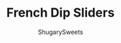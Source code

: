 ---
layout: ../../layouts/MarkdownPostLayout.astro
title: French Dip Sliders
author: ShugarySweets
pubDate: 2019-01-15
description: "There’s nothing better than beefy, cheesy hand-held sandwiches dipped in buttery au jus. These irresistible French Dip Sliders are the ultimate game day food."
image_url: https://www.shugarysweets.com/wp-content/uploads/2016/11/french-dip-sliders-1.jpg
tags: ["Main Dish","American"]
calories: 330
protein: 18
carbohydrates: 21
fats: 20
fiber: 2
ingredients: ["6 Tablespoons unsalted butter, divided","12 Hawaiian sweet rolls","1 pound deli roast beef, sliced thin","12 slices provolone cheese","1 1/2 cups french fried onions","1 packet au jus gravy mix","1 cup cold water","1 teaspoon worcestershire sauce","1 Tablespoon sesame seeds","1 Tablespoon minced onion","1 teaspoon kosher salt"]
serves: 12
time: "25 minutes"
prepTime: "10 minutes"
instructions: ["Preheat the oven to 350° F. Melt 2 Tbsp of the butter, and spread it over the bottom of a 9 x 13 baking dish.","Without separating the rolls, slice the package of rolls in half. Place the bottom half of the rolls in the baking dish. Top with slices of the provolone cheese, roast beef, and the french fried onions. Then add the other half of the rolls on top.","In a small bowl, melt the remaining 4 Tbsp of butter in the microwave. Mix in the au jus seasoning mix, water, Worcestershire sauce, sesame seeds, minced onion, and kosher salt. Whisk until well combined.","Pour about 1/4-1/2 cup over the top of the rolls. Spoon out some of the chunky parts of the mixture and spread those over the tops as well. Save the remaining mixture to dip your sandwiches into.","Bake the sliders uncovered for about 15 minutes, until cheese is melted and the tops are browned.","Remove and cut the sliders into 12 portions.","While the sliders are baking, take the remaining au jus mixture and heat in the microwave until warmed. Whisk until combined. The butter will separate as it cools, that's okay!","Serve the sliders warm with warm au jus!"]
nutrition: ["330 calories","21 grams carbohydrates","54 milligrams cholesterol","20 grams fat","2 grams fiber","18 grams protein","10 grams saturated fat","1035 milligrams sodium","1 grams sugar","0 grams trans fat","8 grams unsaturated fat"]
---